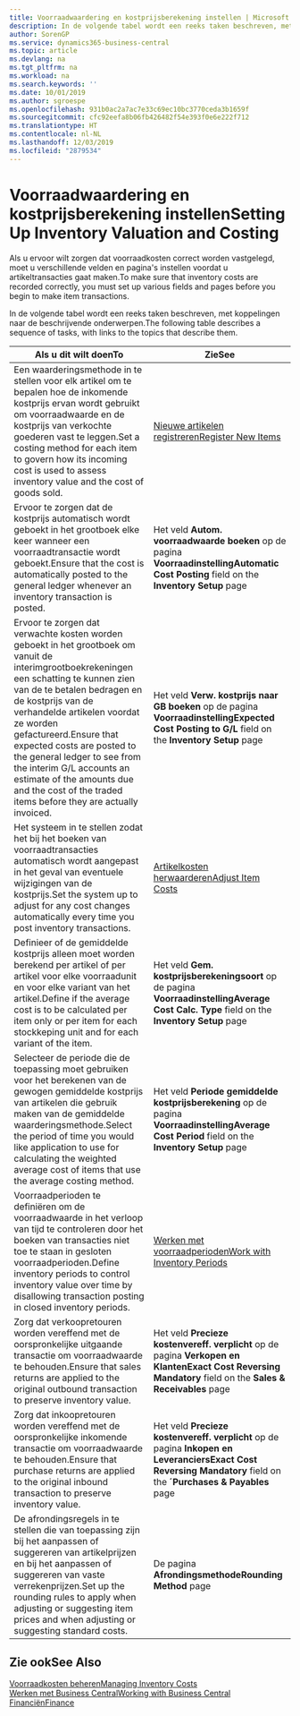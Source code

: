 ```yaml
---
title: Voorraadwaardering en kostprijsberekening instellen | Microsoft Docs
description: In de volgende tabel wordt een reeks taken beschreven, met koppelingen naar de beschrijvende onderwerpen.
author: SorenGP
ms.service: dynamics365-business-central
ms.topic: article
ms.devlang: na
ms.tgt_pltfrm: na
ms.workload: na
ms.search.keywords: ''
ms.date: 10/01/2019
ms.author: sgroespe
ms.openlocfilehash: 931b0ac2a7ac7e33c69ec10bc3770ceda3b1659f
ms.sourcegitcommit: cfc92eefa8b06fb426482f54e393f0e6e222f712
ms.translationtype: HT
ms.contentlocale: nl-NL
ms.lasthandoff: 12/03/2019
ms.locfileid: "2879534"
---
```

# <a name="setting-up-inventory-valuation-and-costing"></a><span data-ttu-id="66b68-103">Voorraadwaardering en kostprijsberekening instellen</span><span class="sxs-lookup"><span data-stu-id="66b68-103">Setting Up Inventory Valuation and Costing</span></span>
<span data-ttu-id="66b68-104">Als u ervoor wilt zorgen dat voorraadkosten correct worden vastgelegd, moet u verschillende velden en pagina's instellen voordat u artikeltransacties gaat maken.</span><span class="sxs-lookup"><span data-stu-id="66b68-104">To make sure that inventory costs are recorded correctly, you must set up various fields and pages before you begin to make item transactions.</span></span>

<span data-ttu-id="66b68-105">In de volgende tabel wordt een reeks taken beschreven, met koppelingen naar de beschrijvende onderwerpen.</span><span class="sxs-lookup"><span data-stu-id="66b68-105">The following table describes a sequence of tasks, with links to the topics that describe them.</span></span>

|<span data-ttu-id="66b68-106">**Als u dit wilt doen**</span><span class="sxs-lookup"><span data-stu-id="66b68-106">**To**</span></span>|<span data-ttu-id="66b68-107">**Zie**</span><span class="sxs-lookup"><span data-stu-id="66b68-107">**See**</span></span>|  
|------------|-------------|  
|<span data-ttu-id="66b68-108">Een waarderingsmethode in te stellen voor elk artikel om te bepalen hoe de inkomende kostprijs ervan wordt gebruikt om voorraadwaarde en de kostprijs van verkochte goederen vast te leggen.</span><span class="sxs-lookup"><span data-stu-id="66b68-108">Set a costing method for each item to govern how its incoming cost is used to assess inventory value and the cost of goods sold.</span></span>|[<span data-ttu-id="66b68-109">Nieuwe artikelen registreren</span><span class="sxs-lookup"><span data-stu-id="66b68-109">Register New Items</span></span>](inventory-how-register-new-items.md)|  
|<span data-ttu-id="66b68-110">Ervoor te zorgen dat de kostprijs automatisch wordt geboekt in het grootboek elke keer wanneer een voorraadtransactie wordt geboekt.</span><span class="sxs-lookup"><span data-stu-id="66b68-110">Ensure that the cost is automatically posted to the general ledger whenever an inventory transaction is posted.</span></span>|<span data-ttu-id="66b68-111">Het veld **Autom. voorraadwaarde boeken** op de pagina **Voorraadinstelling**</span><span class="sxs-lookup"><span data-stu-id="66b68-111">**Automatic Cost Posting** field on the **Inventory Setup** page</span></span>|  
|<span data-ttu-id="66b68-112">Ervoor te zorgen dat verwachte kosten worden geboekt in het grootboek om vanuit de interimgrootboekrekeningen een schatting te kunnen zien van de te betalen bedragen en de kostprijs van de verhandelde artikelen voordat ze worden gefactureerd.</span><span class="sxs-lookup"><span data-stu-id="66b68-112">Ensure that expected costs are posted to the general ledger to see from the interim G/L accounts an estimate of the amounts due and the cost of the traded items before they are actually invoiced.</span></span>|<span data-ttu-id="66b68-113">Het veld **Verw. kostprijs naar GB boeken** op de pagina **Voorraadinstelling**</span><span class="sxs-lookup"><span data-stu-id="66b68-113">**Expected Cost Posting to G/L** field on the **Inventory Setup** page</span></span>|  
|<span data-ttu-id="66b68-114">Het systeem in te stellen zodat het bij het boeken van voorraadtransacties automatisch wordt aangepast in het geval van eventuele wijzigingen van de kostprijs.</span><span class="sxs-lookup"><span data-stu-id="66b68-114">Set the system up to adjust for any cost changes automatically every time you post inventory transactions.</span></span>|[<span data-ttu-id="66b68-115">Artikelkosten herwaarderen</span><span class="sxs-lookup"><span data-stu-id="66b68-115">Adjust Item Costs</span></span>](inventory-how-adjust-item-costs.md)|  
|<span data-ttu-id="66b68-116">Definieer of de gemiddelde kostprijs alleen moet worden berekend per artikel of per artikel voor elke voorraadunit en voor elke variant van het artikel.</span><span class="sxs-lookup"><span data-stu-id="66b68-116">Define if the average cost is to be calculated per item only or per item for each stockkeping unit and for each variant of the item.</span></span>|<span data-ttu-id="66b68-117">Het veld **Gem. kostprijsberekeningsoort** op de pagina **Voorraadinstelling**</span><span class="sxs-lookup"><span data-stu-id="66b68-117">**Average Cost Calc. Type** field on the **Inventory Setup** page</span></span>|  
|<span data-ttu-id="66b68-118">Selecteer de periode die de toepassing moet gebruiken voor het berekenen van de gewogen gemiddelde kostprijs van artikelen die gebruik maken van de gemiddelde waarderingsmethode.</span><span class="sxs-lookup"><span data-stu-id="66b68-118">Select the period of time you would like application to use for calculating the weighted average cost of items that use the average costing method.</span></span>|<span data-ttu-id="66b68-119">Het veld **Periode gemiddelde kostprijsberekening** op de pagina **Voorraadinstelling**</span><span class="sxs-lookup"><span data-stu-id="66b68-119">**Average Cost Period** field on the **Inventory Setup** page</span></span>|  
|<span data-ttu-id="66b68-120">Voorraadperioden te definiëren om de voorraadwaarde in het verloop van tijd te controleren door het boeken van transacties niet toe te staan in gesloten voorraadperioden.</span><span class="sxs-lookup"><span data-stu-id="66b68-120">Define inventory periods to control inventory value over time by disallowing transaction posting in closed inventory periods.</span></span>|[<span data-ttu-id="66b68-121">Werken met voorraadperioden</span><span class="sxs-lookup"><span data-stu-id="66b68-121">Work with Inventory Periods</span></span>](finance-how-to-work-with-inventory-periods.md)|  
|<span data-ttu-id="66b68-122">Zorg dat verkoopretouren worden vereffend met de oorspronkelijke uitgaande transactie om voorraadwaarde te behouden.</span><span class="sxs-lookup"><span data-stu-id="66b68-122">Ensure that sales returns are applied to the original outbound transaction to preserve inventory value.</span></span>|<span data-ttu-id="66b68-123">Het veld **Precieze kostenvereff. verplicht** op de pagina **Verkopen en Klanten**</span><span class="sxs-lookup"><span data-stu-id="66b68-123">**Exact Cost Reversing Mandatory** field on the **Sales & Receivables** page</span></span>|  
|<span data-ttu-id="66b68-124">Zorg dat inkoopretouren worden vereffend met de oorspronkelijke inkomende transactie om voorraadwaarde te behouden.</span><span class="sxs-lookup"><span data-stu-id="66b68-124">Ensure that purchase returns are applied to the original inbound transaction to preserve inventory value.</span></span>|<span data-ttu-id="66b68-125">Het veld **Precieze kostenvereff. verplicht** op de pagina **Inkopen en Leveranciers**</span><span class="sxs-lookup"><span data-stu-id="66b68-125">**Exact Cost Reversing Mandatory** field on the **´Purchases & Payables** page</span></span>|
|<span data-ttu-id="66b68-126">De afrondingsregels in te stellen die van toepassing zijn bij het aanpassen of suggereren van artikelprijzen en bij het aanpassen of suggereren van vaste verrekenprijzen.</span><span class="sxs-lookup"><span data-stu-id="66b68-126">Set up the rounding rules to apply when adjusting or suggesting item prices and when adjusting or suggesting standard costs.</span></span>|<span data-ttu-id="66b68-127">De pagina **Afrondingsmethode**</span><span class="sxs-lookup"><span data-stu-id="66b68-127">**Rounding Method** page</span></span>|  

## <a name="see-also"></a><span data-ttu-id="66b68-128">Zie ook</span><span class="sxs-lookup"><span data-stu-id="66b68-128">See Also</span></span>  
[<span data-ttu-id="66b68-129">Voorraadkosten beheren</span><span class="sxs-lookup"><span data-stu-id="66b68-129">Managing Inventory Costs</span></span>](finance-manage-inventory-costs.md)  
[<span data-ttu-id="66b68-130">Werken met Business Central</span><span class="sxs-lookup"><span data-stu-id="66b68-130">Working with Business Central</span></span>](ui-work-product.md)  
[<span data-ttu-id="66b68-131">Financiën</span><span class="sxs-lookup"><span data-stu-id="66b68-131">Finance</span></span>](finance.md)  
